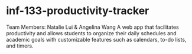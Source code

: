 # inf-133-productivity-tracker
Team Members: Natalie Lui & Angelina Wang
A web app that facilitates productivity and allows students to organize their daily schedules and academic goals with customizable features such as calendars, to-do lists, and timers.

